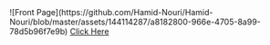 <a  target="_blank">
  ![Front Page](https://github.com/Hamid-Nouri/Hamid-Nouri/blob/master/assets/144114287/a8182800-966e-4705-8a99-78d5b96f7e9b)
</a>
<a href="https://hamid-nouri.github.io/Portfolio/" target="_blank">
  Click Here
</a>
